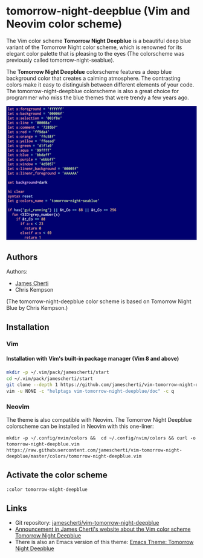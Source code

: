 # tomorrow-night-deepblue (Vim and Neovim color scheme)

The Vim color scheme **Tomorrow Night Deepblue** is a beautiful deep blue variant of the Tomorrow Night color scheme, which is renowned for its elegant color palette that is pleasing to the eyes (The colorscheme was previously called tomorrow-night-seablue).

The **Tomorrow Night Deepblue** colorscheme features a deep blue background color that creates a calming atmosphere. The contrasting colors make it easy to distinguish between different elements of your code. The tomorrow-night-deepblue colorscheme is also a great choice for programmer who miss the blue themes that were trendy a few years ago.

![](https://raw.githubusercontent.com/jamescherti/vim-tomorrow-night-deepblue/master/.screenshot.png)


## Authors

Authors:
- [James Cherti](https://www.jamescherti.com/)
- Chris Kempson

(The tomorrow-night-deepblue color scheme is based on Tomorrow Night Blue by Chris Kempson.)

## Installation

### Vim

#### Installation with Vim's built-in package manager (Vim 8 and above)

```bash
mkdir -p ~/.vim/pack/jamescherti/start
cd ~/.vim/pack/jamescherti/start
git clone --depth 1 https://github.com/jamescherti/vim-tomorrow-night-deepblue
vim -u NONE -c "helptags vim-tomorrow-night-deepblue/doc" -c q
```

### Neovim

The theme is also compatible with Neovim. The Tomorrow Night Deepblue colorscheme can be installed in Neovim with this one-liner:
```
mkdir -p ~/.config/nvim/colors &&  cd ~/.config/nvim/colors && curl -o tomorrow-night-deepblue.vim https://raw.githubusercontent.com/jamescherti/vim-tomorrow-night-deepblue/master/colors/tomorrow-night-deepblue.vim
```

## Activate the color scheme

```viml
:color tomorrow-night-deepblue
```

## Links
- Git repository: [jamescherti/vim-tomorrow-night-deepblue](https://github.com/jamescherti/vim-tomorrow-night-deepblue)
- [Announcement in James Cherti's website about the Vim color scheme Tomorrow Night Deepblue](https://www.jamescherti.com/vim-tomorrow-night-seablue-theme-color-scheme/)
- There is also an Emacs version of this theme: [Emacs Theme: Tomorrow Night Deepblue](https://www.jamescherti.com/emacs-tomorrow-night-deepblue-theme-a-refreshing-color-scheme-with-a-deep-blue-background/)
